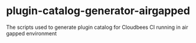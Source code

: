 # plugin-catalog-generator-airgapped
The scripts used to generate plugin catalog for Cloudbees CI running in air gapped environment 
